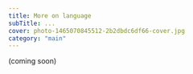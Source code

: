 ```yaml
---
title: More on language
subTitle: ...
cover: photo-1465070845512-2b2dbdc6df66-cover.jpg
category: "main"
---
```


(coming soon)